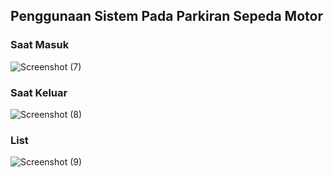 ## Penggunaan Sistem Pada Parkiran Sepeda Motor

### Saat Masuk
![Screenshot (7)](https://github.com/adityaputrawijaya/Pengaplikasian_Sistem_pada_Parkiran/assets/115687055/acab49b9-95ff-471f-bb2d-1f1df5a33285)


### Saat Keluar 
![Screenshot (8)](https://github.com/adityaputrawijaya/Pengaplikasian_Sistem_pada_Parkiran/assets/115687055/bc229249-f80d-4841-8352-2f51d0dea660)


### List 
![Screenshot (9)](https://github.com/adityaputrawijaya/Pengaplikasian_Sistem_pada_Parkiran/assets/115687055/a69f4a0d-8dc8-4745-ae19-418097d0260b)
